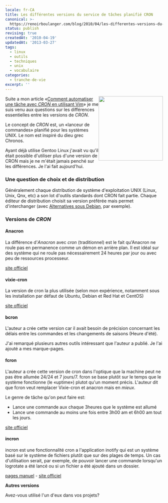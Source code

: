 ```yaml
---
locale: fr-CA
title: Les différentes versions du service de tâches planifié CRON
canonical: >-
  https://renoirboulanger.com/blog/2010/04/les-differentes-versions-du-service-de-taches-planifie-cron/
status: publish
revising: true
createdAt: '2010-04-19'
updatedAt: '2013-03-27'
tags:
  - linux
  - outils
  - techniques
  - unix
  - vocabulaire
categories:
  - tranche-de-vie
excerpt: ''
---
```


<img class="size-full wp-image-2104" style="float: right; border: 0px;" title="Une horloge" src="https://renoirb.github.io/site-assets/assets/content/blog/2010/04/Clock-icon.png" alt="" width="205" height="205" />Suite a mon article «<a href="/blog/2010/04/comment-automatiser-une-tache-avec-cron-en-utilisant-vim/">Comment automatiser une tâche avec <em>CRON</em> en utilisant Vim</a>» je me suis venu aux questions sur les différences essentielles entre les versions de <em>CRON</em>.

Le concept de <em>CRON</em> est, un «lanceur de commandes» planifié pour les systèmes UNIX. Le nom est inspiré du dieu grec Chronos.

Ayant déjà utilise Gentoo Linux j'avait vu qu'il était possible d'utiliser plus d'une version de CRON mais je ne m'était jamais penché sur les différences. Je l'ai fait aujourd'hui.

<!--more-->
<h3>Une question de choix et de distribution</h3>
Généralement chaque distribution de système d'exploitation UNIX (Linux, Unix, Qnx, etc) a son lot d'outils standards dont CRON fait partie. Chaque éditeur de distribution choisit sa version préférée mais permet d'interchanger (avec <a href="http://wiki.debian.org/DebianAlternatives">Alternatives sous Debian</a>, par exemple).
<h3>Versions de <em>CRON</em></h3>
<h4>Anacron</h4>
La différence d'<em>Anacron</em> avec <em>cron</em> (traditionnel) est le fait qu'Anacron ne roule pas en permanence comme un démon en arrière plan. Il est idéal sur des système qui ne roule pas nécessairement 24 heures par jour ou avec peu de ressources processeur.

<a href="http://anacron.sourceforge.net/">site officiel</a>
<h4>vixie-cron</h4>
La version de cron la plus utilisée (selon mon expérience, notamment sous les installation par défaut de Ubuntu, Debian et Red Hat et CentOS)

<a href="http://troy.jdmz.net/cron/">site officiel</a>
<h4>bcron</h4>
L'auteur a crée cette version car il avait besoin de précision concernant les délais entre les commandes et les changements de saisons (Heure d'été).

J'ai remarqué plusieurs autres outils intéressant que l'auteur a publié. Je l'ai ajouté a mes marque-pages.
<h4>fcron</h4>
L'auteur a crée cette version de cron dans l'optique que la machine peut ne pas être allumée 24/24 et 7 jours/7. fcron se base plutôt sur le temps que le système fonctionne (le «uptime») plutot qu'un moment précis. L'auteur dit que fcron veut remplacer Vixie-cron et anacron mais en <em>mieux</em>.

Le genre de tâche qu'on peut faire est:
<ul>
	<li>Lance une commande aux chaque 3heures que le système est allumé</li>
	<li>Lance une commande au moins une fois entre 3h00 am et 6h00 am tout les jours.</li>
</ul>
<a href="http://fcron.free.fr/">site officiel</a>
<h4>incron</h4>
incron est une fonctionnalité cron a l'application inotify qui est un système basé sur le système de fichiers plutôt que sur des plages de temps. Un cas d'utilisation serait, par exemple, de pouvoir lancer une commande lorsqu'un logrotate a été lancé ou si un fichier a été ajouté dans un dossier.

<a href="http://linux.die.net/man/5/incron.conf">pages manuel</a> - <a href="http://inotify.aiken.cz/">site officiel</a>

<strong>Autres versions</strong>

Avez-vous utilisé l'un d'eux dans vos projets?
